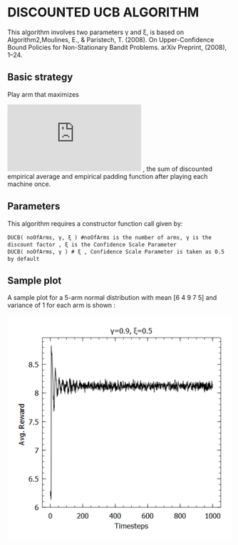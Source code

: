 # DISCOUNTED UCB ALGORITHM
This algorithm involves two parameters γ and ξ, is based on Algorithm2,Moulines, E., & Paristech, T. (2008). On Upper-Confidence Bound Policies for Non-Stationary Bandit Problems. arXiv Preprint, (2008), 1–24.
## Basic strategy
Play arm that maximizes

  ![](https://latex.codecogs.com/gif.latex?X_t%28%5Cgamma%20%2C%20i%29%20&plus;%20c%28%5Cgamma%20%2C%20i%29) , the sum of discounted empirical average and empirical padding function after playing each machine once.
## Parameters
This algorithm requires a constructor function call given by:

    DUCB( noOfArms, γ, ξ ) #noOfArms is the number of arms, γ is the discount factor , ξ is the Confidence Scale Parameter
    DUCB( noOfArms, γ ) # ξ , Confidence Scale Parameter is taken as 0.5 by default

## Sample plot
A sample plot for a 5-arm normal distribution with mean [6 4 9 7 5] and variance of 1 for each arm is shown :

![](https://github.com/UmaArunachalam8/Bandits.jl/blob/master/doc/Figures/ucbd0.9alpha0.5e.png)
